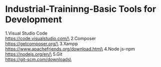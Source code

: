 # Industrial-Traininng-Basic Tools for Development

1.Visual Studio Code\
https://code.visualstudio.com/\
2.Composer\
https://getcomposer.org/\
3.Xampp\
https://www.apachefriends.org/download.html\
4.Node js-npm\
https://nodejs.org/en/\
5.Git\
https://git-scm.com/downloads\
